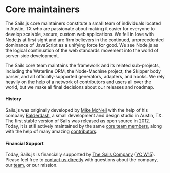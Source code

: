 # Core maintainers

The Sails.js core maintainers constitute a small team of individuals located in Austin, TX who are passionate about making it easier for everyone to develop scalable, secure, custom web applications.  We fell in love with Node.js at first sight and are firm believers in the continued, unprecedented dominance of JavaScript as a unifying force for good.  We see Node.js as the logical continuation of the web standards movement into the world of server-side development.

The Sails core team maintains the framework and its related sub-projects, including the Waterline ORM, the Node-Machine project, the Skipper body parser, and all officially-supported generators, adapters, and hooks.  We rely heavily on the help of a network of contributors and users all over the world, but we make all final decisions about our releases and roadmap.


#### History

Sails.js was originally developed by [Mike McNeil](http://twitter.com/mikermcneil) with the help of his company [Balderdash](http://www.bizjournals.com/sanantonio/blog/socialmadness/2013/03/sxsw-2013-Balderdash-startup-web-app.html), a small development and design studio in Austin, TX.  The first stable version of Sails was released as open source in 2012.  Today, it is still actively maintained by the same [core team members](https://sailsjs.com/about), along with the help of many amazing [contributors](https://github.com/balderdashy/sails/network/members).


#### Financial Support

Today, Sails.js is financially supported by [The Sails Company](https://sailsjs.com/about) ([YC W15](http://techcrunch.com/2015/03/11/treeline-wants-to-take-the-coding-out-of-building-a-backend/)).  Please feel free to [contact us directly](https://sailsjs.com/contact) with questions about the company, our [team](https://sailsjs.com/about), or our mission.

<docmeta name="displayName" value="Core maintainers">
